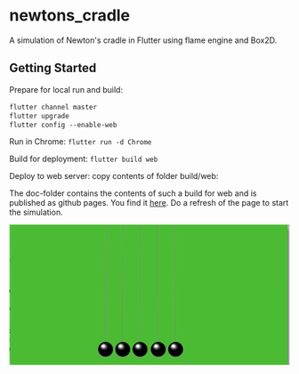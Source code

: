 # newtons_cradle

A simulation of Newton's cradle in Flutter using flame engine and Box2D.

## Getting Started

Prepare for local run and build:
```
flutter channel master
flutter upgrade
flutter config --enable-web
```

Run in Chrome:
`flutter run -d Chrome`

Build for deployment:
`flutter build web`

Deploy to web server: copy contents of folder build/web:

The doc-folder contains the contents of such a build for web and is published as github pages.
You find it [here](https://schilken.github.io/newtons_cradle).
Do a refresh of the page to start the simulation.

<img src="images_for_readme/newtons_cradle.gif"/>
